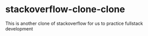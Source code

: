 # stackoverflow-clone-clone
This is another clone of stackoverflow for us to practice fullstack development
